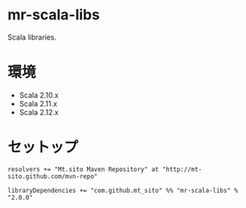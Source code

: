 mr-scala-libs
=============

Scala libraries.

# 環境
* Scala 2.10.x
* Scala 2.11.x
* Scala 2.12.x

# セットップ
```
resolvers += "Mt.sito Maven Repository" at "http://mt-sito.github.com/mvn-repo"

libraryDependencies += "com.github.mt_sito" %% "mr-scala-libs" % "2.0.0"
```
